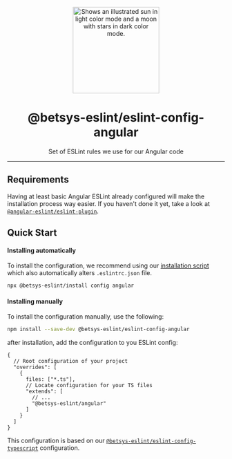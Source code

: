 <p align="center">
  <picture>
    <source media="(prefers-color-scheme: dark)" srcset="https://user-images.githubusercontent.com/19550608/189107427-33501040-d335-4081-a339-0532a88cc5be.svg">
    <source media="(prefers-color-scheme: light)" srcset="https://user-images.githubusercontent.com/19550608/189107408-a7845b2c-1256-4489-8de5-2891b60f7b16.svg">
    <img width="200px" alt="Shows an illustrated sun in light color mode and a moon with stars in dark color mode." src="https://user-images.githubusercontent.com/19550608/189107408-a7845b2c-1256-4489-8de5-2891b60f7b16.svg">
  </picture>
</p>
<h1 align="center">@betsys-eslint/eslint-config-angular</h1>
<p align="center">Set of ESLint rules we use for our Angular code</p>

---

## Requirements
Having at least basic Angular ESLint already configured will make the installation process way easier.
If you haven't done it yet, take a look at [`@angular-eslint/eslint-plugin`](https://github.com/angular-eslint/angular-eslint). 

## Quick Start

#### Installing automatically
To install the configuration, we recommend using our [installation script](https://github.com/betsys-com/betsys-eslint/tree/main/packages/install)
which also automatically alters `.eslintrc.json` file.
```bash
npx @betsys-eslint/install config angular
```

#### Installing manually
To install the configuration manually, use the following:
```bash
npm install --save-dev @betsys-eslint/eslint-config-angular
```

after installation, add the configuration to you ESLint config:
```json5
{
  // Root configuration of your project
  "overrides": [
    {
      files: ["*.ts"],
      // Locate configuration for your TS files
      "extends": [
        // ...
        "@betsys-eslint/angular"
      ]
    }
  ]
}
```

This configuration is based on our [`@betsys-eslint/eslint-config-typescript`](https://github.com/betsys-com/betsys-eslint/tree/main/packages/eslint-config-typescript) configuration.
